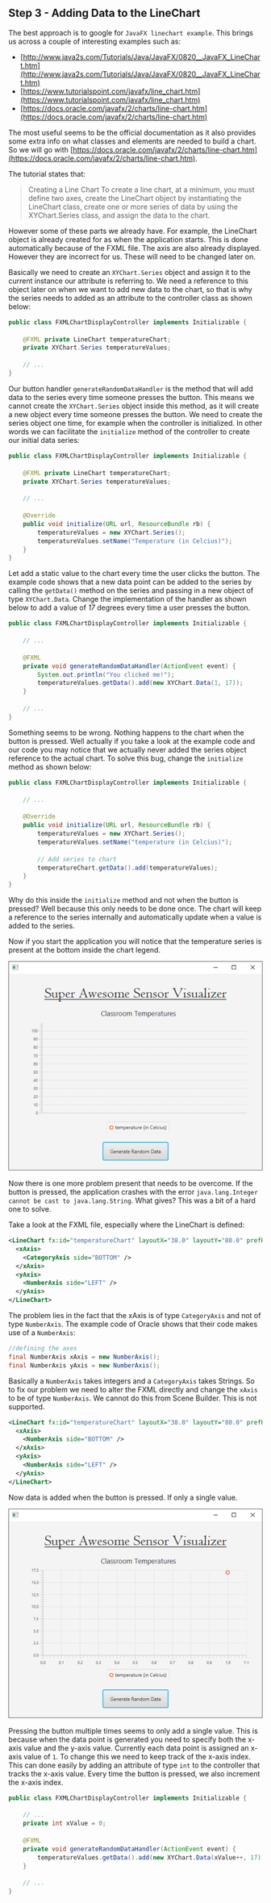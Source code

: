 ## Step 3 - Adding Data to the LineChart

The best approach is to google for `JavaFX linechart example`. This brings us across a couple of interesting examples such as:
* [http://www.java2s.com/Tutorials/Java/JavaFX/0820__JavaFX_LineChart.htm](http://www.java2s.com/Tutorials/Java/JavaFX/0820__JavaFX_LineChart.htm)
* [https://www.tutorialspoint.com/javafx/line_chart.htm](https://www.tutorialspoint.com/javafx/line_chart.htm)
* [https://docs.oracle.com/javafx/2/charts/line-chart.htm](https://docs.oracle.com/javafx/2/charts/line-chart.htm)

The most useful seems to be the official documentation as it also provides some extra info on what classes and elements are needed to build a chart. So we will go with [https://docs.oracle.com/javafx/2/charts/line-chart.htm](https://docs.oracle.com/javafx/2/charts/line-chart.htm).

The tutorial states that:

> Creating a Line Chart
> To create a line chart, at a minimum, you must define two axes, create the LineChart object by instantiating the LineChart class, create one or more series of data by using the XYChart.Series class, and assign the data to the chart.

However some of these parts we already have. For example, the LineChart object is already created for as when the application starts. This is done automatically because of the FXML file. The axis are also already displayed. However they are incorrect for us. These will need to be changed later on.

Basically we need to create an `XYChart.Series` object and assign it to the current instance our attribute is referring to. We need a reference to this object later on when we want to add new data to the chart, so that is why the series needs to added as an attribute to the controller class as shown below:

```java
public class FXMLChartDisplayController implements Initializable {

    @FXML private LineChart temperatureChart;
    private XYChart.Series temperatureValues;

    // ...
}
```

Our button handler `generateRandomDataHandler` is the method that will add data to the series every time someone presses the button. This means we cannot create the `XYChart.Series` object inside this method, as it will create a new object every time someone presses the button. We need to create the series object one time, for example when the controller is initialized. In other words we can facilitate the `initialize` method of the controller to create our initial data series:

```java
public class FXMLChartDisplayController implements Initializable {

    @FXML private LineChart temperatureChart;
    private XYChart.Series temperatureValues;

    // ...

    @Override
    public void initialize(URL url, ResourceBundle rb) {
        temperatureValues = new XYChart.Series();
        temperatureValues.setName("Temperature (in Celcius)");
    }
}
```

Let add a static value to the chart every time the user clicks the button. The example code shows that a new data point can be added to the series by calling the `getData()` method on the series and passing in a new object of type `XYChart.Data`. Change the implementation of the handler as shown below to add a value of *17* degrees every time a user presses the button.

```java
public class FXMLChartDisplayController implements Initializable {

    // ...

    @FXML
    private void generateRandomDataHandler(ActionEvent event) {
        System.out.println("You clicked me!");
        temperatureValues.getData().add(new XYChart.Data(1, 17));
    }

    // ...
}
```

Something seems to be wrong. Nothing happens to the chart when the button is pressed. Well actually if you take a look at the example code and our code you may notice that we actually never added the series object reference to the actual chart. To solve this bug, change the `initialize` method as shown below:

```java
public class FXMLChartDisplayController implements Initializable {

    // ...

    @Override
    public void initialize(URL url, ResourceBundle rb) {
        temperatureValues = new XYChart.Series();
        temperatureValues.setName("temperature (in Celcius)");

        // Add series to chart
        temperatureChart.getData().add(temperatureValues);
    }    
}
```

Why do this inside the `initialize` method and not when the button is pressed? Well because this only needs to be done once. The chart will keep a reference to the series internally and automatically update when a value is added to the series.

Now if you start the application you will notice that the temperature series is present at the bottom inside the chart legend.

![Adding a Temperature Series](img/temperature_series.png)

Now there is one more problem present that needs to be overcome. If the button is pressed, the application crashes with the error `java.lang.Integer cannot be cast to java.lang.String`. What gives? This was a bit of a hard one to solve.

Take a look at the FXML file, especially where the LineChart is defined:

```xml
<LineChart fx:id="temperatureChart" layoutX="38.0" layoutY="80.0" prefHeight="315.0" prefWidth="557.0" title="Classroom Temperatures">
  <xAxis>
    <CategoryAxis side="BOTTOM" />
  </xAxis>
  <yAxis>
    <NumberAxis side="LEFT" />
  </yAxis>
</LineChart>
```

The problem lies in the fact that the xAxis is of type `CategoryAxis` and not of type `NumberAxis`. The example code of Oracle shows that their code makes use of a `NumberAxis`:

```java
//defining the axes
final NumberAxis xAxis = new NumberAxis();
final NumberAxis yAxis = new NumberAxis();
```

Basically a `NumberAxis` takes integers and a `CategoryAxis` takes Strings. So to fix our problem we need to alter the FXML directly and change the `xAxis` to be of type `NumberAxis`. We cannot do this from Scene Builder. This is not supported.

```xml
<LineChart fx:id="temperatureChart" layoutX="38.0" layoutY="80.0" prefHeight="315.0" prefWidth="557.0" title="Classroom Temperatures">
  <xAxis>
    <NumberAxis side="BOTTOM" />
  </xAxis>
  <yAxis>
    <NumberAxis side="LEFT" />
  </yAxis>
</LineChart>
```

Now data is added when the button is pressed. If only a single value.

![The First Data Point](img/the_first_data_point.png)

Pressing the button multiple times seems to only add a single value. This is because when the data point is generated you need to specify both the x-axis value and the y-axis value. Currently each data point is assigned an x-axis value of `1`. To change this we need to keep track of the x-axis index. This can done easily by adding an attribute of type `int` to the controller that tracks the x-axis value. Every time the button is pressed, we also increment the x-axis index.

```java
public class FXMLChartDisplayController implements Initializable {

    // ...
    private int xValue = 0;

    @FXML
    private void generateRandomDataHandler(ActionEvent event) {
        temperatureValues.getData().add(new XYChart.Data(xValue++, 17));
    }

    // ...
}
```
